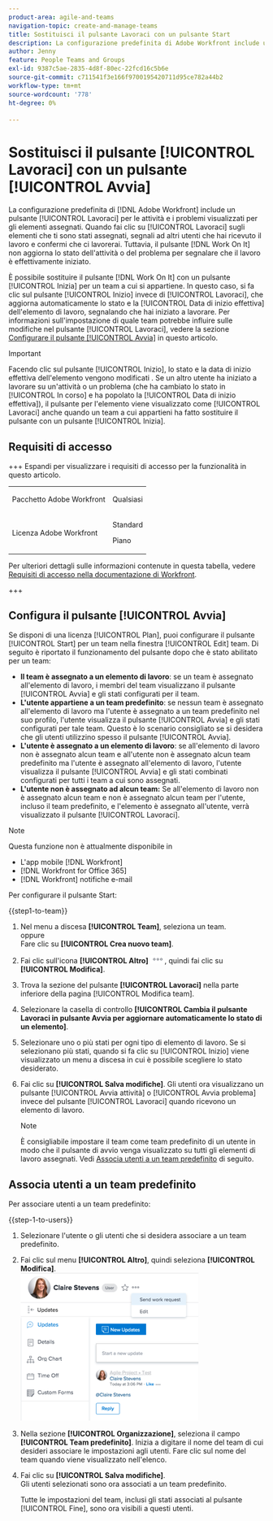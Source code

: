 ```yaml
---
product-area: agile-and-teams
navigation-topic: create-and-manage-teams
title: Sostituisci il pulsante Lavoraci con un pulsante Start
description: La configurazione predefinita di Adobe Workfront include un pulsante Lavoraci per le attività e i problemi visualizzati per gli elementi assegnati.
author: Jenny
feature: People Teams and Groups
exl-id: 9387c5ae-2835-4d8f-80ec-22fcd16c5b6e
source-git-commit: c711541f3e166f9700195420711d95ce782a44b2
workflow-type: tm+mt
source-wordcount: '778'
ht-degree: 0%

---
```


# Sostituisci il pulsante [!UICONTROL Lavoraci] con un pulsante [!UICONTROL Avvia]

La configurazione predefinita di [!DNL Adobe Workfront] include un pulsante [!UICONTROL Lavoraci] per le attività e i problemi visualizzati per gli elementi assegnati. Quando fai clic su [!UICONTROL Lavoraci] sugli elementi che ti sono stati assegnati, segnali ad altri utenti che hai ricevuto il lavoro e confermi che ci lavorerai. Tuttavia, il pulsante [!DNL Work On It] non aggiorna lo stato dell&#39;attività o del problema per segnalare che il lavoro è effettivamente iniziato.

È possibile sostituire il pulsante [!DNL Work On It] con un pulsante [!UICONTROL Inizia] per un team a cui si appartiene. In questo caso, si fa clic sul pulsante [!UICONTROL Inizio] invece di [!UICONTROL Lavoraci], che aggiorna automaticamente lo stato e la [!UICONTROL Data di inizio effettiva] dell&#39;elemento di lavoro, segnalando che hai iniziato a lavorare. Per informazioni sull&#39;impostazione di quale team potrebbe influire sulle modifiche nel pulsante [!UICONTROL Lavoraci], vedere la sezione [Configurare il pulsante [!UICONTROL Avvia]](#configure-the-uicontrol-start-button) in questo articolo.

>[!IMPORTANT]
>
>Facendo clic sul pulsante [!UICONTROL Inizio], lo stato e la data di inizio effettiva dell&#39;elemento vengono modificati . Se un altro utente ha iniziato a lavorare su un&#39;attività o un problema (che ha cambiato lo stato in [!UICONTROL In corso] e ha popolato la [!UICONTROL Data di inizio effettiva]), il pulsante per l&#39;elemento viene visualizzato come [!UICONTROL Lavoraci] anche quando un team a cui appartieni ha fatto sostituire il pulsante con un pulsante [!UICONTROL Inizia].

## Requisiti di accesso

+++ Espandi per visualizzare i requisiti di accesso per la funzionalità in questo articolo.

<table style="table-layout:auto"> 
 <col> 
 <col> 
 <tbody> 
  <tr data-mc-conditions=""> 
   <td role="rowheader"> <p>Pacchetto Adobe Workfront</p> </td> 
   <td>Qualsiasi</td> 
  </tr> 
  <tr> 
   <td role="rowheader">Licenza Adobe Workfront</td> 
   <td>
   <p>Standard</p>
   <p>Piano</p></td>
  </tr> 
 </tbody> 
</table>

Per ulteriori dettagli sulle informazioni contenute in questa tabella, vedere [Requisiti di accesso nella documentazione di Workfront](/help/quicksilver/administration-and-setup/add-users/access-levels-and-object-permissions/access-level-requirements-in-documentation.md).

+++

## Configura il pulsante [!UICONTROL Avvia]

Se disponi di una licenza [!UICONTROL Plan], puoi configurare il pulsante [!UICONTROL Start] per un team nella finestra [!UICONTROL Edit] team. Di seguito è riportato il funzionamento del pulsante dopo che è stato abilitato per un team:

* **Il team è assegnato a un elemento di lavoro**: se un team è assegnato all&#39;elemento di lavoro, i membri del team visualizzano il pulsante [!UICONTROL Avvia] e gli stati configurati per il team.
* **L&#39;utente appartiene a un team predefinito**: se nessun team è assegnato all&#39;elemento di lavoro ma l&#39;utente è assegnato a un team predefinito nel suo profilo, l&#39;utente visualizza il pulsante [!UICONTROL Avvia] e gli stati configurati per tale team. Questo è lo scenario consigliato se si desidera che gli utenti utilizzino spesso il pulsante [!UICONTROL Avvia].
* **L&#39;utente è assegnato a un elemento di lavoro**: se all&#39;elemento di lavoro non è assegnato alcun team e all&#39;utente non è assegnato alcun team predefinito ma l&#39;utente è assegnato all&#39;elemento di lavoro, l&#39;utente visualizza il pulsante [!UICONTROL Avvia] e gli stati combinati configurati per tutti i team a cui sono assegnati.
* **L&#39;utente non è assegnato ad alcun team:** Se all&#39;elemento di lavoro non è assegnato alcun team e non è assegnato alcun team per l&#39;utente, incluso il team predefinito, e l&#39;elemento è assegnato all&#39;utente, verrà visualizzato il pulsante [!UICONTROL Lavoraci].

>[!NOTE]
>
>Questa funzione non è attualmente disponibile in
>
>* L&#39;app mobile [!DNL Workfront]
>* [!DNL Workfront for Office 365]
>* [!DNL Workfront] notifiche e-mail
>

Per configurare il pulsante Start:

{{step1-to-team}}

1. Nel menu a discesa **[!UICONTROL Team]**, seleziona un team.\
   oppure\
   Fare clic su **[!UICONTROL Crea nuovo team]**.

1. Fai clic sull&#39;icona **[!UICONTROL Altro]** ![](assets/more-icon.png), quindi fai clic su **[!UICONTROL Modifica]**.

1. Trova la sezione del pulsante **[!UICONTROL Lavoraci]** nella parte inferiore della pagina [!UICONTROL Modifica team].
1. Selezionare la casella di controllo **[!UICONTROL Cambia il pulsante Lavoraci in pulsante Avvia per aggiornare automaticamente lo stato di un elemento]**.
1. Selezionare uno o più stati per ogni tipo di elemento di lavoro. Se si selezionano più stati, quando si fa clic su [!UICONTROL Inizio] viene visualizzato un menu a discesa in cui è possibile scegliere lo stato desiderato.
1. Fai clic su **[!UICONTROL Salva modifiche]**. Gli utenti ora visualizzano un pulsante [!UICONTROL Avvia attività] o [!UICONTROL Avvia problema] invece del pulsante [!UICONTROL Lavoraci] quando ricevono un elemento di lavoro.

   >[!NOTE]
   >
   >È consigliabile impostare il team come team predefinito di un utente in modo che il pulsante di avvio venga visualizzato su tutti gli elementi di lavoro assegnati. Vedi [Associa utenti a un team predefinito](#associate-users-with-a-home-team) di seguito.

## Associa utenti a un team predefinito

Per associare utenti a un team predefinito:

{{step-1-to-users}}

1. Selezionare l&#39;utente o gli utenti che si desidera associare a un team predefinito.
1. Fai clic sul menu **[!UICONTROL Altro]**, quindi seleziona **[!UICONTROL Modifica]**.\
   ![](assets/user-settings-nwe-350x291.png)

1. Nella sezione **[!UICONTROL Organizzazione]**, seleziona il campo **[!UICONTROL Team predefinito]**. Inizia a digitare il nome del team di cui desideri associare le impostazioni agli utenti. Fare clic sul nome del team quando viene visualizzato nell&#39;elenco.

1. Fai clic su **[!UICONTROL Salva modifiche]**.\
   Gli utenti selezionati sono ora associati a un team predefinito.

   Tutte le impostazioni del team, inclusi gli stati associati al pulsante [!UICONTROL Fine], sono ora visibili a questi utenti.

